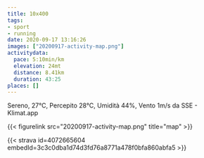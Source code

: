```yaml
---
title: 10x400
tags:
- sport
- running
date: 2020-09-17 13:16:26
images: ["20200917-activity-map.png"]
activitydata:
  pace: 5:10min/km
  elevation: 24mt
  distance: 8.41km
  duration: 43:25
places: []
---
```


Sereno, 27°C, Percepito 28°C, Umidità 44%, Vento 1m/s da SSE - Klimat.app



{{< figurelink src="20200917-activity-map.png" title="map" >}}


{{< strava id=4072665604 embedId=3c3c0dba1d74d3fd76a8771a478f0bfa860abfa5 >}}
